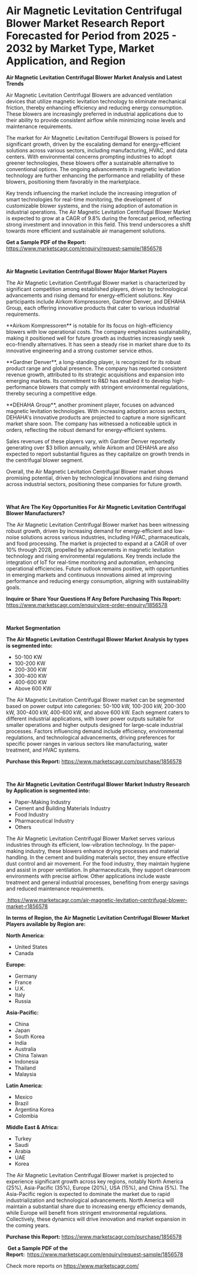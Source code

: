<p><h1>Air Magnetic Levitation Centrifugal Blower Market Research Report Forecasted for Period from 2025 -  2032 by Market Type, Market Application, and Region</h1></p><p><strong>Air Magnetic Levitation Centrifugal Blower Market Analysis and Latest Trends</strong></p>
<p><p>Air Magnetic Levitation Centrifugal Blowers are advanced ventilation devices that utilize magnetic levitation technology to eliminate mechanical friction, thereby enhancing efficiency and reducing energy consumption. These blowers are increasingly preferred in industrial applications due to their ability to provide consistent airflow while minimizing noise levels and maintenance requirements.</p><p>The market for Air Magnetic Levitation Centrifugal Blowers is poised for significant growth, driven by the escalating demand for energy-efficient solutions across various sectors, including manufacturing, HVAC, and data centers. With environmental concerns prompting industries to adopt greener technologies, these blowers offer a sustainable alternative to conventional options. The ongoing advancements in magnetic levitation technology are further enhancing the performance and reliability of these blowers, positioning them favorably in the marketplace.</p><p>Key trends influencing the market include the increasing integration of smart technologies for real-time monitoring, the development of customizable blower systems, and the rising adoption of automation in industrial operations. The Air Magnetic Levitation Centrifugal Blower Market is expected to grow at a CAGR of 9.8% during the forecast period, reflecting strong investment and innovation in this field. This trend underscores a shift towards more efficient and sustainable air management solutions.</p></p>
<p><strong>Get a Sample PDF of the Report:&nbsp;</strong> <a href="https://www.marketscagr.com/enquiry/request-sample/1856578?utm_campaign=2650&utm_medium=2&utm_source=Github&utm_content=ia&utm_term=27032025&utm_id=air-magnetic-levitation-centrifugal-blower">https://www.marketscagr.com/enquiry/request-sample/1856578</a></p>
<p>&nbsp;</p>
<p><strong>Air Magnetic Levitation Centrifugal Blower Major Market Players</strong></p>
<p><p>The Air Magnetic Levitation Centrifugal Blower market is characterized by significant competition among established players, driven by technological advancements and rising demand for energy-efficient solutions. Key participants include Airkom Kompressoren, Gardner Denver, and DEHAHA Group, each offering innovative products that cater to various industrial requirements.</p><p>**Airkom Kompressoren** is notable for its focus on high-efficiency blowers with low operational costs. The company emphasizes sustainability, making it positioned well for future growth as industries increasingly seek eco-friendly alternatives. It has seen a steady rise in market share due to its innovative engineering and a strong customer service ethos.</p><p>**Gardner Denver**, a long-standing player, is recognized for its robust product range and global presence. The company has reported consistent revenue growth, attributed to its strategic acquisitions and expansion into emerging markets. Its commitment to R&D has enabled it to develop high-performance blowers that comply with stringent environmental regulations, thereby securing a competitive edge.</p><p>**DEHAHA Group**, another prominent player, focuses on advanced magnetic levitation technologies. With increasing adoption across sectors, DEHAHA's innovative products are projected to capture a more significant market share soon. The company has witnessed a noticeable uptick in orders, reflecting the robust demand for energy-efficient systems.</p><p>Sales revenues of these players vary, with Gardner Denver reportedly generating over $3 billion annually, while Airkom and DEHAHA are also expected to report substantial figures as they capitalize on growth trends in the centrifugal blower segment.</p><p>Overall, the Air Magnetic Levitation Centrifugal Blower market shows promising potential, driven by technological innovations and rising demand across industrial sectors, positioning these companies for future growth.</p></p>
<p>&nbsp;</p>
<p><strong>What Are The Key Opportunities For Air Magnetic Levitation Centrifugal Blower Manufacturers?</strong></p>
<p><p>The Air Magnetic Levitation Centrifugal Blower market has been witnessing robust growth, driven by increasing demand for energy-efficient and low-noise solutions across various industries, including HVAC, pharmaceuticals, and food processing. The market is projected to expand at a CAGR of over 10% through 2028, propelled by advancements in magnetic levitation technology and rising environmental regulations. Key trends include the integration of IoT for real-time monitoring and automation, enhancing operational efficiencies. Future outlook remains positive, with opportunities in emerging markets and continuous innovations aimed at improving performance and reducing energy consumption, aligning with sustainability goals.</p></p>
<p><strong>Inquire or Share Your Questions If Any Before Purchasing This Report:</strong> <a href="https://www.marketscagr.com/enquiry/pre-order-enquiry/1856578?utm_campaign=2650&utm_medium=2&utm_source=Github&utm_content=ia&utm_term=27032025&utm_id=air-magnetic-levitation-centrifugal-blower">https://www.marketscagr.com/enquiry/pre-order-enquiry/1856578</a></p>
<p>&nbsp;</p>
<p><strong>Market Segmentation</strong></p>
<p><strong>The Air Magnetic Levitation Centrifugal Blower Market Analysis by types is segmented into:</strong></p>
<p><ul><li>50-100 KW</li><li>100-200 KW</li><li>200-300 KW</li><li>300-400 KW</li><li>400-600 KW</li><li>Above 600 KW</li></ul></p>
<p><p>The Air Magnetic Levitation Centrifugal Blower market can be segmented based on power output into categories: 50-100 kW, 100-200 kW, 200-300 kW, 300-400 kW, 400-600 kW, and above 600 kW. Each segment caters to different industrial applications, with lower power outputs suitable for smaller operations and higher outputs designed for large-scale industrial processes. Factors influencing demand include efficiency, environmental regulations, and technological advancements, driving preferences for specific power ranges in various sectors like manufacturing, water treatment, and HVAC systems.</p></p>
<p><strong>Purchase this Report:&nbsp;</strong><a href="https://www.marketscagr.com/purchase/1856578?utm_campaign=2650&utm_medium=2&utm_source=Github&utm_content=ia&utm_term=27032025&utm_id=air-magnetic-levitation-centrifugal-blower">https://www.marketscagr.com/purchase/1856578</a></p>
<p>&nbsp;</p>
<p><strong>The Air Magnetic Levitation Centrifugal Blower Market Industry Research by Application is segmented into:</strong></p>
<p><ul><li>Paper-Making Industry</li><li>Cement and Building Materials Industry</li><li>Food Industry</li><li>Pharmaceutical Industry</li><li>Others</li></ul></p>
<p><p>The Air Magnetic Levitation Centrifugal Blower Market serves various industries through its efficient, low-vibration technology. In the paper-making industry, these blowers enhance drying processes and material handling. In the cement and building materials sector, they ensure effective dust control and air movement. For the food industry, they maintain hygiene and assist in proper ventilation. In pharmaceuticals, they support cleanroom environments with precise airflow. Other applications include waste treatment and general industrial processes, benefiting from energy savings and reduced maintenance requirements.</p></p>
<p><a href="https://www.marketscagr.com/air-magnetic-levitation-centrifugal-blower-market-r1856578?utm_campaign=2650&utm_medium=2&utm_source=Github&utm_content=ia&utm_term=27032025&utm_id=air-magnetic-levitation-centrifugal-blower">&nbsp;https://www.marketscagr.com/air-magnetic-levitation-centrifugal-blower-market-r1856578</a></p>
<p><strong>In terms of Region, the Air Magnetic Levitation Centrifugal Blower Market Players available by Region are:</strong></p>
<p>
    <p> <strong> North America: </strong>
        <ul>
            <li>United States</li>
            <li>Canada</li>
        </ul>
        </p> 
    <p> <strong> Europe: </strong>
        <ul>
            <li>Germany</li>
            <li>France</li>
            <li>U.K.</li>
            <li>Italy</li>
            <li>Russia</li>
        </ul>
        </p> 
    <p> <strong> Asia-Pacific: </strong>
        <ul>
            <li>China</li>
            <li>Japan</li>
            <li>South Korea</li>
            <li>India</li>
            <li>Australia</li>
            <li>China Taiwan</li>
            <li>Indonesia</li>
            <li>Thailand</li>
            <li>Malaysia</li>
        </ul>
        </p> 
    <p> <strong> Latin America: </strong>
        <ul>
            <li>Mexico</li>
            <li>Brazil</li>
            <li>Argentina Korea</li>
            <li>Colombia</li>
        </ul>
        </p> 
    <p> <strong> Middle East & Africa: </strong>
        <ul>
            <li>Turkey</li>
            <li>Saudi</li>
            <li>Arabia</li>
            <li>UAE</li>
            <li>Korea</li>
        </ul>
    </p>
    </p>
<p><p>The Air Magnetic Levitation Centrifugal Blower market is projected to experience significant growth across key regions, notably North America (25%), Asia-Pacific (35%), Europe (20%), USA (15%), and China (5%). The Asia-Pacific region is expected to dominate the market due to rapid industrialization and technological advancements. North America will maintain a substantial share due to increasing energy efficiency demands, while Europe will benefit from stringent environmental regulations. Collectively, these dynamics will drive innovation and market expansion in the coming years.</p></p>
<p><strong>Purchase this Report: </strong><a href="https://www.marketscagr.com/purchase/1856578?utm_campaign=2650&utm_medium=2&utm_source=Github&utm_content=ia&utm_term=27032025&utm_id=air-magnetic-levitation-centrifugal-blower">https://www.marketscagr.com/purchase/1856578</a></p>
<p>&nbsp;<strong>Get a Sample PDF of the Report:&nbsp;&nbsp;</strong><a href="https://www.marketscagr.com/enquiry/request-sample/1856578?utm_campaign=2650&utm_medium=2&utm_source=Github&utm_content=ia&utm_term=27032025&utm_id=air-magnetic-levitation-centrifugal-blower">https://www.marketscagr.com/enquiry/request-sample/1856578</a></p>
<p><strong></strong></p>
<p>Check more reports on <a href="https://www.marketscagr.com/?utm_campaign=2650&utm_medium=2&utm_source=Github&utm_content=ia&utm_term=27032025&utm_id=air-magnetic-levitation-centrifugal-blower">https://www.marketscagr.com/</a></p>